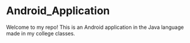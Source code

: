 # Android_Application
Welcome to my repo! This is an Android application in the Java language made in my college classes. 
